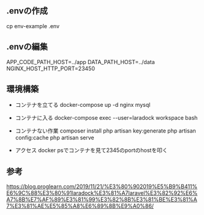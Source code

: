 ## .envの作成
cp env-example .env

## .envの編集
APP_CODE_PATH_HOST=../app
DATA_PATH_HOST=../data
NGINX_HOST_HTTP_PORT=23450

## 環境構築
- コンテナを立てる
docker-compose up -d nginx mysql
- コンテナに入る
docker-compose exec --user=laradock workspace bash
- コンテナない作業
composer install
php artisan key:generate
php artisan config:cache
php artisan serve

- アクセス
docker psでコンテナを見て2345のportのhostを叩く


## 参考
https://blog.proglearn.com/2019/11/21/%E3%80%902019%E5%B9%B411%E6%9C%88%E3%80%91laradock%E3%81%A7laravel%E3%82%92%E6%A7%8B%E7%AF%89%E3%81%99%E3%82%8B%E3%81%BE%E3%81%A7%E3%81%AE%E5%85%A8%E6%89%8B%E9%A0%86/

